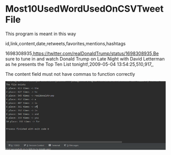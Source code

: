 # Most10UsedWordUsedOnCSVTweetFile

This program is meant in this way

id,link,content,date,retweets,favorites,mentions,hashtags

1698308935,https://twitter.com/realDonaldTrump/status/1698308935,Be sure to tune in and watch Donald Trump on Late Night with David Letterman as he presents the Top Ten List tonight!,2009-05-04 13:54:25,510,917,,

The content field must not have commas to function correctly

![screenshot](tweetScreenshot.PNG)
